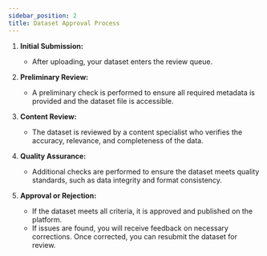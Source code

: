 ```yaml
---
sidebar_position: 2
title: Dataset Approval Process
---
```


1. **Initial Submission:**

   - After uploading, your dataset enters the review queue.

2. **Preliminary Review:**

   - A preliminary check is performed to ensure all required metadata is provided and the dataset file is accessible.

3. **Content Review:**

   - The dataset is reviewed by a content specialist who verifies the accuracy, relevance, and completeness of the data.

4. **Quality Assurance:**

   - Additional checks are performed to ensure the dataset meets quality standards, such as data integrity and format consistency.

5. **Approval or Rejection:**

   - If the dataset meets all criteria, it is approved and published on the platform.
   - If issues are found, you will receive feedback on necessary corrections. Once corrected, you can resubmit the dataset for review.
